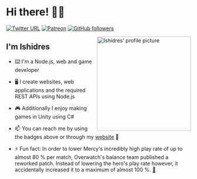 # Hi there! 👋😄
[![Twitter URL](https://img.shields.io/twitter/url?style=social&url=https%3A%2F%2Ftwitter.com%2FIshidres)](https://twitter.com/Ishidres)
[![Patreon](https://img.shields.io/badge/dynamic/json?url=https://shieldsio-patreon.herokuapp.com/Ishidres&label=Patreon&query=$.message&color=f86754
)](https://patreon.com/Ishidres)
[![GitHub followers](https://img.shields.io/github/followers/Ishidres?style=social)](https://github.com/Ishidres)

<a href="https://ishidres.eu/"><img alt="Ishidres' profile picture" src="https://github.com/Ishidres.png" align="right" height="256" /></a>

## I'm Ishidres

- ⌨️ I'm a Node.js, web and game developer

- 🖥 I create websites, web applications and the required REST APIs using Node.js

- 🎮 Additionally I enjoy making games in Unity using C#

- 📫 You can reach me by using the badges above or through my [website](https://ishidres.eu) 🙂

- ⚡ Fun fact: In order to lower Mercy's incredibly high play rate of up to almost 80 % per match, Overwatch's balance team published a reworked patch. Instead of lowering the hero's play rate however, it accidentally increased it to a maximum of almost 100 %. [🔗](https://youtu.be/skAkzboOWL8?t=264)